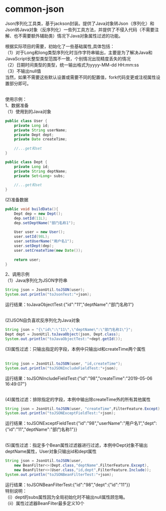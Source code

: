 # common-json
Json序列化工具类，基于jackson封装。提供了Java对象转Json（序列化）和Json转Java对象（反序列化）一些列工具方法，并提供了不侵入代码（不需要注解、也不需要额外辅助类）情况下Java对象属性过滤的功能。

根据实际项目的需要，初始化了一些基础属性,具体包括：<br>
（1）对于Long和long类型序列化时当作字符串输出，主要是为了解决Java和JavaScript长整型类型范围不一致，个别情况出现精度丢失的情况<br>
（2）日期时间类型的类型，统一输出格式为yyyy-MM-dd HH:mm:ss<br>
（3）不输出null值<br>
当然，如果不需要这些默认设置或需要不同的配置值，fork代码变更或注视属性设置部分即可。<br>
<br>

使用示例：<br>
1、数据准备<br>
（1）使用到的Java对象<br>
```java
public class User {
    private Long id;
    private String userName;
    private Dept dept;
    private Date createTime;
    
    //...get和set
}
```

```java
public class Dept {
    private Long id;
    private String deptName;
    private Set<Long> subs;
    
    //...get和set
}
```

(2)准备数据<br>

```java
public void buildData(){
    Dept dep = new Dept();
    dep.setId(11L);
    dep.setDeptName("部门名称1");
    
    User user = new User();
    user.setId(98L);
    user.setUserName("用户名1");
    user.setDept(dep);
    user.setCreateTime(new Date());
    
    return user;
}
```

2、调用示例<br>
（1）Java序列化为JSON字符串<br>

```java
String json = JsonUtil.toJSON(user);
System.out.println("toJsonTest:"+json);
```

运行结果：toJavaObjectTest:{"id":"11","deptName":"部门名称1"}<br><br>

 (2)JSON自负喜欢反序列化为Java对象<br>
 
 ```java
 String json = "{\"id\":\"11\",\"deptName\":\"部门名称1\"}";
Dept dept = JsonUtil.toJavaObject(json, Dept.class);
System.out.println("toJavaObjectTest:"+dept.getId());
```

(3)属性过滤：只输出指定的字段，本例中只输出id和createTime两个属性<br><br>

```java
String json = JsonUtil.toJSON(user, "id,createTime");
System.out.println("toJSONIncludeFieldTest:"+json);
```

运行结果：toJSONIncludeFieldTest:{"id":"98","createTime":"2019-05-06 16:49:07"}<br><br>

(4)属性过滤：排除指定的字段，本例中输出除createTime外的所有其他属性<br>

```java
String json = JsonUtil.toJSON(user, "createTime",FilterFeature.Except);
System.out.println("toJSONExceptFieldTest:"+json);
```

运行结果：toJSONExceptFieldTest:{"id":"98","userName":"用户名1","dept":{"id":"11","deptName":"部门名称1"}}<br><br>

(5)属性过滤：指定多个Bean属性过滤器进行过滤，本例中Dept对象不输出deptName属性，User对象只输出id和dept属性<br>

```java
String json = JsonUtil.toJSON(user,
	new BeanFilter<>(Dept.class,"deptName",FilterFeature.Except),
	new BeanFilter<>(User.class,"id,dept",FilterFeature.Include));
System.out.println("toJSONBeanFilterTest:"+json);
```

运行结果：toJSONBeanFilterTest:{"id":"98","dept":{"id":"11"}}<br>
特别说明：<br>
（i）dept的subs属性因为全局初始化时不输出null属性顾忽略。<br>
（ii）属性过滤器BeanFilter最多定义10个<br>
